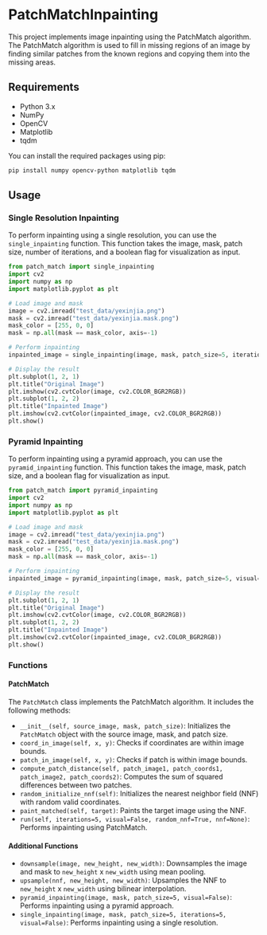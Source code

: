 # PatchMatchInpainting

This project implements image inpainting using the PatchMatch algorithm. The PatchMatch algorithm is used to fill in missing regions of an image by finding similar patches from the known regions and copying them into the missing areas.

## Requirements

- Python 3.x
- NumPy
- OpenCV
- Matplotlib
- tqdm

You can install the required packages using pip:

```sh
pip install numpy opencv-python matplotlib tqdm
```

## Usage

### Single Resolution Inpainting

To perform inpainting using a single resolution, you can use the ```single_inpainting``` function. This function takes the image, mask, patch size, number of iterations, and a boolean flag for visualization as input.

```python
from patch_match import single_inpainting
import cv2
import numpy as np
import matplotlib.pyplot as plt

# Load image and mask
image = cv2.imread("test_data/yexinjia.png")
mask = cv2.imread("test_data/yexinjia.mask.png")
mask_color = [255, 0, 0]
mask = np.all(mask == mask_color, axis=-1)

# Perform inpainting
inpainted_image = single_inpainting(image, mask, patch_size=5, iterations=5, visual=True)

# Display the result
plt.subplot(1, 2, 1)
plt.title("Original Image")
plt.imshow(cv2.cvtColor(image, cv2.COLOR_BGR2RGB))
plt.subplot(1, 2, 2)
plt.title("Inpainted Image")
plt.imshow(cv2.cvtColor(inpainted_image, cv2.COLOR_BGR2RGB))
plt.show()
```

### Pyramid Inpainting

To perform inpainting using a pyramid approach, you can use the ```pyramid_inpainting``` function. This function takes the image, mask, patch size, and a boolean flag for visualization as input.

```python
from patch_match import pyramid_inpainting
import cv2
import numpy as np
import matplotlib.pyplot as plt

# Load image and mask
image = cv2.imread("test_data/yexinjia.png")
mask = cv2.imread("test_data/yexinjia.mask.png")
mask_color = [255, 0, 0]
mask = np.all(mask == mask_color, axis=-1)

# Perform inpainting
inpainted_image = pyramid_inpainting(image, mask, patch_size=5, visual=True)

# Display the result
plt.subplot(1, 2, 1)
plt.title("Original Image")
plt.imshow(cv2.cvtColor(image, cv2.COLOR_BGR2RGB))
plt.subplot(1, 2, 2)
plt.title("Inpainted Image")
plt.imshow(cv2.cvtColor(inpainted_image, cv2.COLOR_BGR2RGB))
plt.show()
```

### Functions

#### PatchMatch

The `PatchMatch` class implements the PatchMatch algorithm. It includes the following methods:

- `__init__(self, source_image, mask, patch_size)`: Initializes the `PatchMatch` object with the source image, mask, and patch size.
- `coord_in_image(self, x, y)`: Checks if coordinates are within image bounds.
- `patch_in_image(self, x, y)`: Checks if patch is within image bounds.
- `compute_patch_distance(self, patch_image1, patch_coords1, patch_image2, patch_coords2)`: Computes the sum of squared differences between two patches.
- `random_initialize_nnf(self)`: Initializes the nearest neighbor field (NNF) with random valid coordinates.
- `paint_matched(self, target)`: Paints the target image using the NNF.
- `run(self, iterations=5, visual=False, random_nnf=True, nnf=None)`: Performs inpainting using PatchMatch.

#### Additional Functions

- `downsample(image, new_height, new_width)`: Downsamples the image and mask to `new_height` x `new_width` using mean pooling.
- `upsample(nnf, new_height, new_width)`: Upsamples the NNF to `new_height` x `new_width` using bilinear interpolation.
- `pyramid_inpainting(image, mask, patch_size=5, visual=False)`: Performs inpainting using a pyramid approach.
- `single_inpainting(image, mask, patch_size=5, iterations=5, visual=False)`: Performs inpainting using a single resolution.
